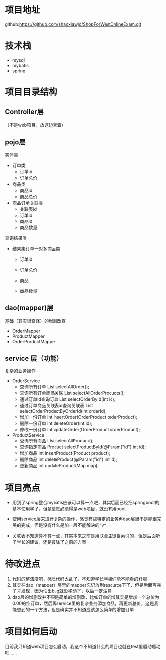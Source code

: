 # 项目地址

github:https://github.com/shaoxiawjc/ShopForWestOnlineExam.git



# 技术栈

* mysql
* mybatis
* spring





# 项目目录结构

## Controller层

（不是web项目，放这边空着）



## pojo层

实体类

* 订单类
  * 订单id
  * 订单总价
* 商品类
  * 商品id
  * 商品总价
* 商品订单关联类
  * 关联表id
  * 订单id
  * 商品id
  * 商品数量



查询结果类

* 结果集订单一对多商品类

  * 订单id

  * 订单总价

  * 商品

  * 商品数量



## dao(mapper)层

基础（其实很奇怪）的增删改查

* OrderMapper
* ProductMapper
* OrderProductMapper



## service 层（功能）

复杂的业务操作

* OrderService
  * 查询所有订单  List<ResultOrderProduct> selectAllOrder();
  * 查询所有订单商品关联 List<OrderProduct> selectAllOrderProducts();
  * 通过订单id查询订单 List<ResultOrderProduct> selectOrderById(int id);
  * 通过订单商品关联表id查询关联表 List<OrderProduct> selectOrderProductByOrderId(int orderId);
  * 增加一份订单 int insertOrder(OrderProduct orderProduct);
  * 删除一份订单 int deleteOrder(int id);
  * 修改一份订单 int updateOrder(OrderProduct orderProduct);
* ProductService
  * 查询所有商品 List<Product> selectAllProduct();
  * 查询指定商品 Product selectProductById(@Param("id") int id);
  * 增加商品 int insertProduct(Product product);
  * 删除商品 int deleteProduct(@Param("id") int id);
  * 更新商品 int updateProduct(Map map);









# 项目亮点

* 用到了spring整合mybatis应该可以算一点吧，其实后面已经把springboot的基本使用学了，但是感觉必须得是web项目，就没有用boot

* 使用service层来进行复杂的操作，感觉有些特定的业务再dao层里不是能很完美的完成，但是没有什么是加一层不能解决的^v^
* 关联表不知道算不算一点，其实本来之前是用联合主键当索引的，但是后面听了学长的建议，还是废除了之前的方案





# 待改进点

1. 代码的整洁度吧，感觉代码太乱了，不知道学长学姐们能不能看的舒服
2. 其实在dao（mapper）层里的mapper忘记放到resource下了，但是后面写完了才发现，因为怕出bug就没移动了，以后一定注意
3. dao层的增删改并不只是简单的增删改，比如订单的增其实是增加一个总价为0.00的空订单，然后再service里的复杂业务添加商品，再更新总价，这是我能想到的一个方法，但是确实并不知道应该怎么简单的增加订单





# 项目如何启动

目前我只知道web项目怎么启动，我这个不知道什么的项目也就在test里启动启动吧......







